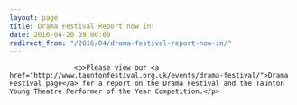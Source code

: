 ```yaml
---
layout: page
title: Drama Festival Report now in!
date: 2016-04-20 09:00:00
redirect_from: "/2016/04/drama-festival-report-now-in/"
---
```

<section>

                    
                    <p>Please view our <a href="http://www.tauntonfestival.org.uk/events/drama-festival/">Drama Festival page</a> for a report on the Drama Festival and the Taunton Young Theatre Performer of the Year Competition.</p>

                
</section>
